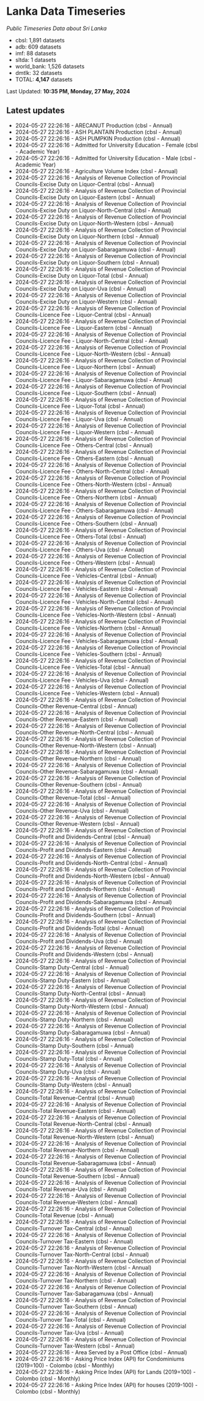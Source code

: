 # Lanka Data Timeseries
*Public Timeseries Data about Sri Lanka*

* cbsl: 1,891 datasets
* adb: 609 datasets
* imf: 88 datasets
* sltda: 1 datasets
* world_bank: 1,526 datasets
* dmtlk: 32 datasets
* TOTAL: **4,147** datasets

Last Updated: **10:35 PM, Monday, 27 May, 2024**

## Latest updates

* 2024-05-27 22:26:16 - ARECANUT Production (cbsl - Annual)
* 2024-05-27 22:26:16 - ASH PLANTAIN Production (cbsl - Annual)
* 2024-05-27 22:26:16 - ASH PUMPKIN Production (cbsl - Annual)
* 2024-05-27 22:26:16 - Admitted for University Education - Female (cbsl - Academic Year)
* 2024-05-27 22:26:16 - Admitted for University Education - Male (cbsl - Academic Year)
* 2024-05-27 22:26:16 - Agriculture Volume Index (cbsl - Annual)
* 2024-05-27 22:26:16 - Analysis of Revenue Collection of Provincial Councils-Excise Duty on Liquor-Central (cbsl - Annual)
* 2024-05-27 22:26:16 - Analysis of Revenue Collection of Provincial Councils-Excise Duty on Liquor-Eastern (cbsl - Annual)
* 2024-05-27 22:26:16 - Analysis of Revenue Collection of Provincial Councils-Excise Duty on Liquor-North-Central (cbsl - Annual)
* 2024-05-27 22:26:16 - Analysis of Revenue Collection of Provincial Councils-Excise Duty on Liquor-North-Western (cbsl - Annual)
* 2024-05-27 22:26:16 - Analysis of Revenue Collection of Provincial Councils-Excise Duty on Liquor-Northern (cbsl - Annual)
* 2024-05-27 22:26:16 - Analysis of Revenue Collection of Provincial Councils-Excise Duty on Liquor-Sabaragamuwa (cbsl - Annual)
* 2024-05-27 22:26:16 - Analysis of Revenue Collection of Provincial Councils-Excise Duty on Liquor-Southern (cbsl - Annual)
* 2024-05-27 22:26:16 - Analysis of Revenue Collection of Provincial Councils-Excise Duty on Liquor-Total (cbsl - Annual)
* 2024-05-27 22:26:16 - Analysis of Revenue Collection of Provincial Councils-Excise Duty on Liquor-Uva (cbsl - Annual)
* 2024-05-27 22:26:16 - Analysis of Revenue Collection of Provincial Councils-Excise Duty on Liquor-Western (cbsl - Annual)
* 2024-05-27 22:26:16 - Analysis of Revenue Collection of Provincial Councils-Licence Fee - Liquor-Central (cbsl - Annual)
* 2024-05-27 22:26:16 - Analysis of Revenue Collection of Provincial Councils-Licence Fee - Liquor-Eastern (cbsl - Annual)
* 2024-05-27 22:26:16 - Analysis of Revenue Collection of Provincial Councils-Licence Fee - Liquor-North-Central (cbsl - Annual)
* 2024-05-27 22:26:16 - Analysis of Revenue Collection of Provincial Councils-Licence Fee - Liquor-North-Western (cbsl - Annual)
* 2024-05-27 22:26:16 - Analysis of Revenue Collection of Provincial Councils-Licence Fee - Liquor-Northern (cbsl - Annual)
* 2024-05-27 22:26:16 - Analysis of Revenue Collection of Provincial Councils-Licence Fee - Liquor-Sabaragamuwa (cbsl - Annual)
* 2024-05-27 22:26:16 - Analysis of Revenue Collection of Provincial Councils-Licence Fee - Liquor-Southern (cbsl - Annual)
* 2024-05-27 22:26:16 - Analysis of Revenue Collection of Provincial Councils-Licence Fee - Liquor-Total (cbsl - Annual)
* 2024-05-27 22:26:16 - Analysis of Revenue Collection of Provincial Councils-Licence Fee - Liquor-Uva (cbsl - Annual)
* 2024-05-27 22:26:16 - Analysis of Revenue Collection of Provincial Councils-Licence Fee - Liquor-Western (cbsl - Annual)
* 2024-05-27 22:26:16 - Analysis of Revenue Collection of Provincial Councils-Licence Fee - Others-Central (cbsl - Annual)
* 2024-05-27 22:26:16 - Analysis of Revenue Collection of Provincial Councils-Licence Fee - Others-Eastern (cbsl - Annual)
* 2024-05-27 22:26:16 - Analysis of Revenue Collection of Provincial Councils-Licence Fee - Others-North-Central (cbsl - Annual)
* 2024-05-27 22:26:16 - Analysis of Revenue Collection of Provincial Councils-Licence Fee - Others-North-Western (cbsl - Annual)
* 2024-05-27 22:26:16 - Analysis of Revenue Collection of Provincial Councils-Licence Fee - Others-Northern (cbsl - Annual)
* 2024-05-27 22:26:16 - Analysis of Revenue Collection of Provincial Councils-Licence Fee - Others-Sabaragamuwa (cbsl - Annual)
* 2024-05-27 22:26:16 - Analysis of Revenue Collection of Provincial Councils-Licence Fee - Others-Southern (cbsl - Annual)
* 2024-05-27 22:26:16 - Analysis of Revenue Collection of Provincial Councils-Licence Fee - Others-Total (cbsl - Annual)
* 2024-05-27 22:26:16 - Analysis of Revenue Collection of Provincial Councils-Licence Fee - Others-Uva (cbsl - Annual)
* 2024-05-27 22:26:16 - Analysis of Revenue Collection of Provincial Councils-Licence Fee - Others-Western (cbsl - Annual)
* 2024-05-27 22:26:16 - Analysis of Revenue Collection of Provincial Councils-Licence Fee - Vehicles-Central (cbsl - Annual)
* 2024-05-27 22:26:16 - Analysis of Revenue Collection of Provincial Councils-Licence Fee - Vehicles-Eastern (cbsl - Annual)
* 2024-05-27 22:26:16 - Analysis of Revenue Collection of Provincial Councils-Licence Fee - Vehicles-North-Central (cbsl - Annual)
* 2024-05-27 22:26:16 - Analysis of Revenue Collection of Provincial Councils-Licence Fee - Vehicles-North-Western (cbsl - Annual)
* 2024-05-27 22:26:16 - Analysis of Revenue Collection of Provincial Councils-Licence Fee - Vehicles-Northern (cbsl - Annual)
* 2024-05-27 22:26:16 - Analysis of Revenue Collection of Provincial Councils-Licence Fee - Vehicles-Sabaragamuwa (cbsl - Annual)
* 2024-05-27 22:26:16 - Analysis of Revenue Collection of Provincial Councils-Licence Fee - Vehicles-Southern (cbsl - Annual)
* 2024-05-27 22:26:16 - Analysis of Revenue Collection of Provincial Councils-Licence Fee - Vehicles-Total (cbsl - Annual)
* 2024-05-27 22:26:16 - Analysis of Revenue Collection of Provincial Councils-Licence Fee - Vehicles-Uva (cbsl - Annual)
* 2024-05-27 22:26:16 - Analysis of Revenue Collection of Provincial Councils-Licence Fee - Vehicles-Western (cbsl - Annual)
* 2024-05-27 22:26:16 - Analysis of Revenue Collection of Provincial Councils-Other Revenue-Central (cbsl - Annual)
* 2024-05-27 22:26:16 - Analysis of Revenue Collection of Provincial Councils-Other Revenue-Eastern (cbsl - Annual)
* 2024-05-27 22:26:16 - Analysis of Revenue Collection of Provincial Councils-Other Revenue-North-Central (cbsl - Annual)
* 2024-05-27 22:26:16 - Analysis of Revenue Collection of Provincial Councils-Other Revenue-North-Western (cbsl - Annual)
* 2024-05-27 22:26:16 - Analysis of Revenue Collection of Provincial Councils-Other Revenue-Northern (cbsl - Annual)
* 2024-05-27 22:26:16 - Analysis of Revenue Collection of Provincial Councils-Other Revenue-Sabaragamuwa (cbsl - Annual)
* 2024-05-27 22:26:16 - Analysis of Revenue Collection of Provincial Councils-Other Revenue-Southern (cbsl - Annual)
* 2024-05-27 22:26:16 - Analysis of Revenue Collection of Provincial Councils-Other Revenue-Total (cbsl - Annual)
* 2024-05-27 22:26:16 - Analysis of Revenue Collection of Provincial Councils-Other Revenue-Uva (cbsl - Annual)
* 2024-05-27 22:26:16 - Analysis of Revenue Collection of Provincial Councils-Other Revenue-Western (cbsl - Annual)
* 2024-05-27 22:26:16 - Analysis of Revenue Collection of Provincial Councils-Profit and Dividends-Central (cbsl - Annual)
* 2024-05-27 22:26:16 - Analysis of Revenue Collection of Provincial Councils-Profit and Dividends-Eastern (cbsl - Annual)
* 2024-05-27 22:26:16 - Analysis of Revenue Collection of Provincial Councils-Profit and Dividends-North-Central (cbsl - Annual)
* 2024-05-27 22:26:16 - Analysis of Revenue Collection of Provincial Councils-Profit and Dividends-North-Western (cbsl - Annual)
* 2024-05-27 22:26:16 - Analysis of Revenue Collection of Provincial Councils-Profit and Dividends-Northern (cbsl - Annual)
* 2024-05-27 22:26:16 - Analysis of Revenue Collection of Provincial Councils-Profit and Dividends-Sabaragamuwa (cbsl - Annual)
* 2024-05-27 22:26:16 - Analysis of Revenue Collection of Provincial Councils-Profit and Dividends-Southern (cbsl - Annual)
* 2024-05-27 22:26:16 - Analysis of Revenue Collection of Provincial Councils-Profit and Dividends-Total (cbsl - Annual)
* 2024-05-27 22:26:16 - Analysis of Revenue Collection of Provincial Councils-Profit and Dividends-Uva (cbsl - Annual)
* 2024-05-27 22:26:16 - Analysis of Revenue Collection of Provincial Councils-Profit and Dividends-Western (cbsl - Annual)
* 2024-05-27 22:26:16 - Analysis of Revenue Collection of Provincial Councils-Stamp Duty-Central (cbsl - Annual)
* 2024-05-27 22:26:16 - Analysis of Revenue Collection of Provincial Councils-Stamp Duty-Eastern (cbsl - Annual)
* 2024-05-27 22:26:16 - Analysis of Revenue Collection of Provincial Councils-Stamp Duty-North-Central (cbsl - Annual)
* 2024-05-27 22:26:16 - Analysis of Revenue Collection of Provincial Councils-Stamp Duty-North-Western (cbsl - Annual)
* 2024-05-27 22:26:16 - Analysis of Revenue Collection of Provincial Councils-Stamp Duty-Northern (cbsl - Annual)
* 2024-05-27 22:26:16 - Analysis of Revenue Collection of Provincial Councils-Stamp Duty-Sabaragamuwa (cbsl - Annual)
* 2024-05-27 22:26:16 - Analysis of Revenue Collection of Provincial Councils-Stamp Duty-Southern (cbsl - Annual)
* 2024-05-27 22:26:16 - Analysis of Revenue Collection of Provincial Councils-Stamp Duty-Total (cbsl - Annual)
* 2024-05-27 22:26:16 - Analysis of Revenue Collection of Provincial Councils-Stamp Duty-Uva (cbsl - Annual)
* 2024-05-27 22:26:16 - Analysis of Revenue Collection of Provincial Councils-Stamp Duty-Western (cbsl - Annual)
* 2024-05-27 22:26:16 - Analysis of Revenue Collection of Provincial Councils-Total Revenue-Central (cbsl - Annual)
* 2024-05-27 22:26:16 - Analysis of Revenue Collection of Provincial Councils-Total Revenue-Eastern (cbsl - Annual)
* 2024-05-27 22:26:16 - Analysis of Revenue Collection of Provincial Councils-Total Revenue-North-Central (cbsl - Annual)
* 2024-05-27 22:26:16 - Analysis of Revenue Collection of Provincial Councils-Total Revenue-North-Western (cbsl - Annual)
* 2024-05-27 22:26:16 - Analysis of Revenue Collection of Provincial Councils-Total Revenue-Northern (cbsl - Annual)
* 2024-05-27 22:26:16 - Analysis of Revenue Collection of Provincial Councils-Total Revenue-Sabaragamuwa (cbsl - Annual)
* 2024-05-27 22:26:16 - Analysis of Revenue Collection of Provincial Councils-Total Revenue-Southern (cbsl - Annual)
* 2024-05-27 22:26:16 - Analysis of Revenue Collection of Provincial Councils-Total Revenue-Uva (cbsl - Annual)
* 2024-05-27 22:26:16 - Analysis of Revenue Collection of Provincial Councils-Total Revenue-Western (cbsl - Annual)
* 2024-05-27 22:26:16 - Analysis of Revenue Collection of Provincial Councils-Total Revenue (cbsl - Annual)
* 2024-05-27 22:26:16 - Analysis of Revenue Collection of Provincial Councils-Turnover Tax-Central (cbsl - Annual)
* 2024-05-27 22:26:16 - Analysis of Revenue Collection of Provincial Councils-Turnover Tax-Eastern (cbsl - Annual)
* 2024-05-27 22:26:16 - Analysis of Revenue Collection of Provincial Councils-Turnover Tax-North-Central (cbsl - Annual)
* 2024-05-27 22:26:16 - Analysis of Revenue Collection of Provincial Councils-Turnover Tax-North-Western (cbsl - Annual)
* 2024-05-27 22:26:16 - Analysis of Revenue Collection of Provincial Councils-Turnover Tax-Northern (cbsl - Annual)
* 2024-05-27 22:26:16 - Analysis of Revenue Collection of Provincial Councils-Turnover Tax-Sabaragamuwa (cbsl - Annual)
* 2024-05-27 22:26:16 - Analysis of Revenue Collection of Provincial Councils-Turnover Tax-Southern (cbsl - Annual)
* 2024-05-27 22:26:16 - Analysis of Revenue Collection of Provincial Councils-Turnover Tax-Total (cbsl - Annual)
* 2024-05-27 22:26:16 - Analysis of Revenue Collection of Provincial Councils-Turnover Tax-Uva (cbsl - Annual)
* 2024-05-27 22:26:16 - Analysis of Revenue Collection of Provincial Councils-Turnover Tax-Western (cbsl - Annual)
* 2024-05-27 22:26:16 - Area Served by a Post Office (cbsl - Annual)
* 2024-05-27 22:26:16 - Asking Price Index (API) for Condominiums (2019=100) - Colombo (cbsl - Monthly)
* 2024-05-27 22:26:16 - Asking Price Index (API) for Lands (2019=100) - Colombo (cbsl - Monthly)
* 2024-05-27 22:26:16 - Asking Price Index (API) for houses (2019-100) - Colombo (cbsl - Monthly)